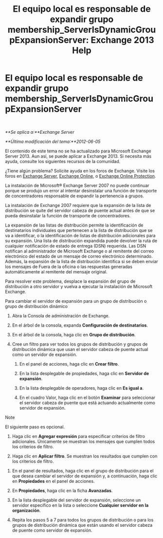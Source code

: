 ﻿---
title: 'El equipo local es responsable de expandir grupo membership_ServerIsDynamicGroupExpansionServer: Exchange 2013 Help'
TOCTitle: El equipo local es responsable de expandir grupo membership_ServerIsDynamicGroupExpansionServer
ms:assetid: f6fdd8e1-fda1-45be-b8a2-0d356dbe7d83
ms:mtpsurl: https://technet.microsoft.com/es-es/library/ms.exch.setupreadiness.serverisdynamicgroupexpansionserver(v=EXCHG.150)
ms:contentKeyID: 48268887
ms.date: 05/22/2018
mtps_version: v=EXCHG.150
ms.translationtype: MT
---

# El equipo local es responsable de expandir grupo membership\_ServerIsDynamicGroupExpansionServer

 

_**Se aplica a:**Exchange Server_

_**Última modificación del tema:**2012-06-05_

El contenido de este tema no se ha actualizado para Microsoft Exchange Server 2013. Aun así, se puede aplicar a Exchange 2013. Si necesita más ayuda, consulte los siguientes recursos de la comunidad.

¿Tiene algún problema? Solicite ayuda en los foros de Exchange. Visite los foros en [Exchange Server](https://go.microsoft.com/fwlink/p/?linkid=60612), [Exchange Online](https://go.microsoft.com/fwlink/p/?linkid=267542), o [Exchange Online Protection](https://go.microsoft.com/fwlink/p/?linkid=285351).

La instalación de Microsoft® Exchange Server 2007 no puede continuar porque se produjo un error al intentar desinstalar una función de transporte de concentradores responsable de expandir la pertenencia a grupos.

La instalación de Exchange 2007 requiere que la expansión de la lista de distribución se quite del servidor cabeza de puente actual antes de que se pueda desinstalar la función de transporte de concentradores.

La expansión de las listas de distribución permite la identificación de destinatarios individuales que pertenecen a la lista de distribución que se va a identificar, o la identificación de listas de distribución adicionales para su expansión. Una lista de distribución expandida puede devolver la ruta de cualquier notificación de estado de entrega (DSN) requerida. Las DSN notifican al administrador de Microsoft Exchange o al remitente del correo electrónico del estado de un mensaje de correo electrónico determinado. Además, la expansión de la lista de distribución identifica si se deben enviar los mensajes de Fuera de la oficina o las respuestas generadas automáticamente al remitente del mensaje original.

Para resolver este problema, desplace la expansión del grupo de distribución a otro servidor y vuelva a ejecutar la instalación de Microsoft Exchange.

Para cambiar el servidor de expansión para un grupo de distribución o grupo de distribución dinámico

1.  Abra la Consola de administración de Exchange.

2.  En el árbol de la consola, expanda **Configuración de destinatarios**.

3.  En el árbol de la consola, haga clic en **Grupo de distribución**.

4.  Cree un filtro para ver todos los grupos de distribución y grupos de distribución dinámica que usan el servidor cabeza de puente actual como un servidor de expansión.
    
    1.  En el panel de acciones, haga clic en **Crear filtro**.
    
    2.  En la lista desplegable de propiedades, haga clic en **Servidor de expansión**.
    
    3.  En la lista desplegable de operadores, haga clic en **Es igual a**.
    
    4.  En el cuadro Valor, haga clic en el botón **Examinar** para seleccionar el servidor cabeza de puente que está actuando actualmente como servidor de expansión.


> [!NOTE]
> El siguiente paso es opcional.



1.  Haga clic en **Agregar expresión** para especificar criterios de filtro adicionales. Únicamente se muestran los mensajes que cumplen todos los criterios de filtro.

2.  Haga clic en **Aplicar filtro**. Se muestran los resultados que cumplen con los criterios de filtro.

<!-- end list -->

1.  En el panel de resultados, haga clic en el grupo de distribución para el que desea cambiar el servidor de expansión y, a continuación, haga clic en **Propiedades** en el panel de acciones.

2.  En **Propiedades**, haga clic en la ficha **Avanzadas**.

3.  En la lista desplegable del servidor de expansión, seleccione un servidor específico en la lista o seleccione **Cualquier servidor en la organización**.

4.  Repita los pasos 5 a 7 para todos los grupos de distribución o para los grupos de distribución dinámica que están usando el servidor cabeza de puente como servidor de expansión.

